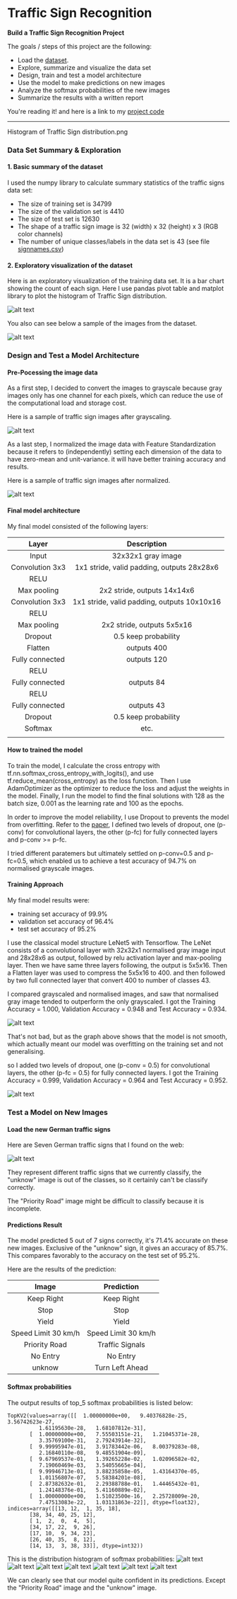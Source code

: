 # **Traffic Sign Recognition** 

**Build a Traffic Sign Recognition Project**

The goals / steps of this project are the following:
* Load the [dataset](https://s3-us-west-1.amazonaws.com/udacity-selfdrivingcar/traffic-signs-data.zip). 
* Explore, summarize and visualize the data set
* Design, train and test a model architecture
* Use the model to make predictions on new images
* Analyze the softmax probabilities of the new images
* Summarize the results with a written report

You're reading it! and here is a link to my [project code](https://github.com/jingr1/CarND-Traffic-Sign-Classifier-Project/blob/master/Traffic_Sign_Classifier.ipynb)

[//]: # (Image References)

[image1]: ./writeup/Histogram_of_Traffic_Sign_distribution.png "Visualization"
[image2]: ./writeup/image_samples.png "Visualization"
[image3]: ./writeup/grayscaled.png "grayscale"
[image4]: ./writeup/normalized.png "normalized"
[image5]: ./writeup/accuracy_normalized.png "accuracy_normalized"
[image6]: ./writeup/accuracy_dropout0.5.png "accuracy_dropout0.5"
[image7]: ./writeup/new_images.png "new_images"
[image8]: ./writeup/softmax_1.png "Traffic Sign"
[image9]: ./writeup/softmax_2.png "Traffic Sign"
[image10]: ./writeup/softmax_3.png "Traffic Sign"
[image11]: ./writeup/softmax_4.png "Traffic Sign"
[image12]: ./writeup/softmax_5.png "Traffic Sign"
[image13]: ./writeup/softmax_6.png "Traffic Sign"
[image14]: ./writeup/softmax_7.png "Traffic Sign"


---
Histogram of Traffic Sign distribution.png
### Data Set Summary & Exploration

#### 1. Basic summary of the dataset
I used the numpy library to calculate summary statistics of the traffic
signs data set:

* The size of training set is 34799
* The size of the validation set is 4410
* The size of test set is 12630
* The shape of a traffic sign image is 32 (width) x 32 (height) x 3 (RGB color channels)
* The number of unique classes/labels in the data set is 43 (see file [signnames.csv](./signnames.csv))

#### 2. Exploratory visualization of the dataset
Here is an exploratory visualization of the training data set. It is a bar chart showing the count of each sign. Here I use pandas pivot table and matplot library to plot the histogram of Traffic Sign distribution.

![alt text][image1]

You also can see below a sample of the images from the dataset.

![alt text][image2]


### Design and Test a Model Architecture

#### Pre-Pocessing the image data
As a first step, I decided to convert the images to grayscale because gray images only has one channel for each pixels, which can reduce the use of the computational load and storage cost.

Here is a sample of traffic sign images after grayscaling.

![alt text][image3]

As a last step, I normalized the image data with Feature Standardization because it refers to (independently) setting each dimension of the data to have zero-mean and unit-variance. it will have better training accuracy and results.

Here is a sample of traffic sign images after normalized.

![alt text][image4]

#### Final model architecture
My final model consisted of the following layers:

| Layer                 |     Description                               | 
|:---------------------:|:---------------------------------------------:| 
| Input                 | 32x32x1 gray image                            | 
| Convolution 3x3       | 1x1 stride, valid padding, outputs 28x28x6    |
| RELU                  |                                               |
| Max pooling           | 2x2 stride, outputs 14x14x6                   |
| Convolution 3x3       | 1x1 stride, valid padding, outputs 10x10x16   |
| RELU                  |                                               |
| Max pooling           | 2x2 stride, outputs 5x5x16                    |
| Dropout               | 0.5 keep probability                          |
| Flatten               | outputs 400                                   |
| Fully connected       | outputs 120                                   |
| RELU                  |                                               |
| Fully connected       | outputs 84                                    |
| RELU                  |                                               |
| Fully connected       | outputs 43                                    |
| Dropout               | 0.5 keep probability                          |
| Softmax               | etc.                                          |
|                       |                                               |

#### How to trained the model
To train the model, I calculate the cross entropy with tf.nn.softmax_cross_entropy_with_logits(), and use tf.reduce_mean(cross_entropy) as the loss function.
Then I use AdamOptimizer as the optimizer to reduce the loss and adjust the weights in the model.
Finally, I run the model to find the final solutions with 128 as the batch size, 0.001 as the learning rate and 100 as the epochs.

In order to improve the model reliability, I use Dropout to prevents the model from overfitting.
Refer to the [paper](http://jmlr.org/papers/volume15/srivastava14a/srivastava14a.pdf),
I defined two levels of dropout, one (p-conv) for convolutional layers, the other (p-fc) for fully connected layers and p-conv >= p-fc.

I tried different paratemers but ultimately settled on p-conv=0.5 and p-fc=0.5, which enabled us to achieve a test accuracy of 94.7% on normalised grayscale images.
#### Training Approach

My final model results were:
* training set accuracy of 99.9%
* validation set accuracy of 96.4% 
* test set accuracy of 95.2%

I use the classical model structure LeNet5 with Tensorflow. The LeNet consists of a convolutional layer with 32x32x1 normalised gray image input and 28x28x6 as output, followed by relu activation layer and max-pooling layer. Then we have same three layers following, the output is 5x5x16. Then a Flatten layer was used to compress the 5x5x16 to 400. and then followed by two full connected layer that convert 400 to number of classes 43. 

 I compared grayscaled and normalised images, and saw that normalised gray image tended to outperform the only grayscaled. I got the Training Accuracy = 1.000, Validation Accuracy = 0.948 and Test Accuracy = 0.934. 

 ![alt text][image5]

 That's not bad, but as the graph above shows that the model is not smooth, which actually meant our model was overfitting on the training set and not generalising.

so I added two levels of dropout, one (p-conv = 0.5) for convolutional layers, the other (p-fc = 0.5) for fully connected layers. I got the Training Accuracy = 0.999, Validation Accuracy = 0.964 and Test Accuracy = 0.952. 

 ![alt text][image6]

### Test a Model on New Images

#### Load the new German traffic signs
Here are Seven German traffic signs that I found on the web:

![alt text][image7]

They represent different traffic signs that we currently classify, the "unknow" image is out of the classes, so it certainly can't be classify correctly.

The "Priority Road" image might be difficult to classify because it is incomplete. 

#### Predictions Result

The model predicted 5 out of 7 signs correctly, it's 71.4% accurate on these new images.
Exclusive of the "unknow" sign, it gives an accuracy of 85.7%. This compares favorably to the accuracy on the test set of 95.2%.

Here are the results of the prediction:

| Image                 |     Prediction                                | 
|:---------------------:|:---------------------------------------------:| 
| Keep Right            | Keep Right                                    | 
| Stop                  | Stop                                          |
| Yield                 | Yield                                         |
| Speed Limit 30 km/h   | Speed Limit 30 km/h                           |
| Priority Road         | Traffic Signals                               |
| No Entry              | No Entry                                      |
| unknow                | Turn Left Ahead                               |

#### Softmax probabilities

The output results of top_5 softmax probabilities is listed below:

```
TopKV2(values=array([[  1.00000000e+00,   9.40376828e-25,   3.56742623e-27,
          1.61195630e-28,   1.68107812e-31],
       [  1.00000000e+00,   7.55503151e-21,   1.21045371e-28,
          3.35769100e-31,   2.79243914e-32],
       [  9.99995947e-01,   3.91783442e-06,   8.00379283e-08,
          2.16840110e-08,   9.48551904e-09],
       [  9.67969537e-01,   1.39265228e-02,   1.02096582e-02,
          7.19060469e-03,   3.54055665e-04],
       [  9.99946713e-01,   3.88235858e-05,   1.43164370e-05,
          1.01156807e-07,   5.58384201e-08],
       [  2.87382632e-01,   2.29388788e-01,   1.44465432e-01,
          1.24148376e-01,   5.41160889e-02],
       [  1.00000000e+00,   1.51023500e-16,   2.25728009e-20,
          7.47513083e-22,   1.03131863e-22]], dtype=float32), indices=array([[13, 12,  1, 35, 18],
       [38, 34, 40, 25, 12],
       [ 1,  2,  0,  4,  5],
       [34, 17, 22,  9, 26],
       [17, 10,  9, 34, 23],
       [26, 40, 35,  8, 12],
       [14, 13,  3, 38, 33]], dtype=int32))
```

This is the distribution histogram of softmax probabilities:
![alt text][image8] ![alt text][image9] ![alt text][image10] 
![alt text][image11] ![alt text][image12] ![alt text][image13] 
![alt text][image14]

We can clearly see that our model quite confident in its predictions. Except the "Priority Road" image and the "unknow" image.

